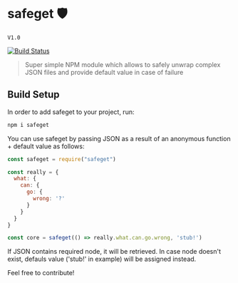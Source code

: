 # safeget 🛡
`V1.0`

[![Build Status](https://travis-ci.org/NickitaX/safeget.svg?branch=master)](https://travis-ci.org/NickitaX/safeget)

> Super simple NPM module which allows to safely unwrap complex JSON files and provide default value in case of failure

## Build Setup

In order to add safeget to your project, run:
``` bash
npm i safeget
```
You can use safeget by passing JSON as a result of an anonymous function + default value as follows:

```js
const safeget = require("safeget")

const really = {
  what: {
    can: {
      go: {
        wrong: '?'
      }
    }
  }
}

const core = safeget(() => really.what.can.go.wrong, 'stub!')
```

If JSON contains required node, it will be retrieved. In case node doesn't exist, defauls value ('stub!' in example) will be assigned instead.

Feel free to contribute!

